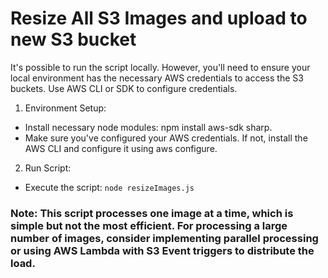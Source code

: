 # Resize All S3 Images and upload to new S3 bucket

It's possible to run the script locally. However, you'll need to ensure your local environment has the necessary AWS credentials to access the S3 buckets. Use AWS CLI or SDK to configure credentials.

1. Environment Setup:

- Install necessary node modules: npm install aws-sdk sharp.
- Make sure you've configured your AWS credentials. If not, install the AWS CLI and configure it using aws configure.

2. Run Script:

- Execute the script: `node resizeImages.js`

### Note: This script processes one image at a time, which is simple but not the most efficient. For processing a large number of images, consider implementing parallel processing or using AWS Lambda with S3 Event triggers to distribute the load.
